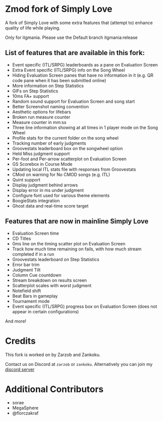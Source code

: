 # Zmod fork of Simply Love

A fork of Simply Love with some extra features that (attempt to) enhance quality of life while playing.

Only for itgmania. Please use the Default branch itgmania:release

## List of features that are available in this fork:

  * Event specific (ITL/SRPG) leaderboards as a pane on Evaluation Screen
  * Extra Event specific (ITL/SRPG) info on the Song Wheel
  * Hiding Evaluation Screen panes that have no information in it (e.g. QR code pane when it has been submitted online)
  * More information on Step Statistics
  * GIFs on Step Statistics
  * 10ms FA+ support
  * Random sound support for Evaluation Screen and song start
  * Better Screenshot naming convention
  * Aesthetic options for lifebars
  * Broken run measure counter
  * Measure counter in mm:ss
  * Three line information showing at all times in 1 player mode on the Song Wheel
  * Profile stats for the current folder on the song wheel
  * Tracking number of early judgments
  * Groovestats leaderboard box on the songwheel option
  * Held Miss judgment support
  * Per-foot and Per-arrow scatterplot on Evaluation Screen
  * GS Scorebox in Course Mode
  * Updating local ITL stats file with responses from Groovestats
  * CMod on warning for No CMOD songs (e.g. ITL)
  * Quint support
  * Display judgment behind arrows
  * Display error in ms under judgment
  * Configure font used for various theme elements
  * BoogieStats integration
  * Ghost data and real-time score target

## Features that are now in mainline Simply Love

  * Evaluation Screen time
  * CD Titles
  * 0ms line on the timing scatter plot on Evaluation Screen
  * Track how much time remaining on fails, with how much stream completed if in a run
  * Groovestats leaderboard on Step Statistics
  * Error bar trim
  * Judgment Tilt
  * Column Cue countdown
  * Stream breakdown on results screen
  * Scatterplot scales with worst judgment
  * Notefield shift
  * Beat Bars in gameplay
  * Tournament mode
  * Event specific (ITL/SRPG) progress box on Evaluation Screen (does not appear in certain configurations)

And more!

# Credits

This fork is worked on by Zarzob and Zankoku.

Contact us on Discord at `zarzob` or `zankoku`. Alternatively you can join my [discord server](https://discord.gg/zarzob)

# Additional Contributors

  * sorae
  * MegaSphere
  * @florczakraf
